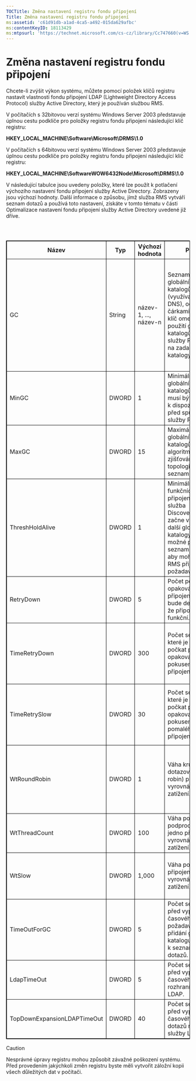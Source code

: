 ```yaml
---
TOCTitle: Změna nastavení registru fondu připojení
Title: Změna nastavení registru fondu připojení
ms:assetid: 'c61d91db-a1ad-4ca5-a492-015da629afbc'
ms:contentKeyID: 18113429
ms:mtpsurl: 'https://technet.microsoft.com/cs-cz/library/Cc747660(v=WS.10)'
---
```


Změna nastavení registru fondu připojení
========================================

Chcete-li zvýšit výkon systému, můžete pomocí položek klíčů registru nastavit vlastnosti fondu připojení LDAP (Lightweight Directory Access Protocol) služby Active Directory, který je používán službou RMS.

V počítačích s 32bitovou verzí systému Windows Server 2003 představuje úplnou cestu podklíče pro položky registru fondu připojení následující klíč registru:

**HKEY\_LOCAL\_MACHINE\\Software\\Microsoft\\DRMS\\1.0**

V počítačích s 64bitovou verzí systému Windows Server 2003 představuje úplnou cestu podklíče pro položky registru fondu připojení následující klíč registru:

**HKEY\_LOCAL\_MACHINE\\SoftwareWOW6432Node\\Microsoft\\DRMS\\1.0**

V následující tabulce jsou uvedeny položky, které lze použít k potlačení výchozího nastavení fondu připojení služby Active Directory. Zobrazeny jsou výchozí hodnoty. Další informace o způsobu, jímž služba RMS vytváří seznam dotazů a používá toto nastavení, získáte v tomto tématu v části Optimalizace nastavení fondu připojení služby Active Directory uvedené již dříve.

###  

 
<table style="border:1px solid black;">
<colgroup>
<col width="20%" />
<col width="20%" />
<col width="20%" />
<col width="20%" />
<col width="20%" />
</colgroup>
<thead>
<tr class="header">
<th style="border:1px solid black;" >Název</th>
<th style="border:1px solid black;" >Typ</th>
<th style="border:1px solid black;" >Výchozí hodnota</th>
<th style="border:1px solid black;" >Popis</th>
<th style="border:1px solid black;" >Poznámky</th>
</tr>
</thead>
<tbody>
<tr class="odd">
<td style="border:1px solid black;">GC</td>
<td style="border:1px solid black;">String</td>
<td style="border:1px solid black;">název-1, ..., název-n</td>
<td style="border:1px solid black;">Seznam globálních katalogů (využívající názvy DNS), oddělený čárkami. Tento klíč omezuje použití globálních katalogů v rámci služby RMS pouze na zadané katalogy.</td>
<td style="border:1px solid black;">Pokud nechcete, aby služba RMS vytvořila seznam dotazů, zadejte pomocí tohoto nastavení globální katalogy, které mají být použity.</td>
</tr>
<tr class="even">
<td style="border:1px solid black;">MinGC</td>
<td style="border:1px solid black;">DWORD</td>
<td style="border:1px solid black;">1</td>
<td style="border:1px solid black;">Minimální počet globálních katalogů, které musí být k dispozici ještě před spuštěním služby RMS.</td>
<td style="border:1px solid black;"></td>
</tr>
<tr class="odd">
<td style="border:1px solid black;">MaxGC</td>
<td style="border:1px solid black;">DWORD</td>
<td style="border:1px solid black;">15</td>
<td style="border:1px solid black;">Maximální počet globálních katalogů, které algoritmus pro zjišťování topologie přidá do seznamu dotazů.</td>
<td style="border:1px solid black;"></td>
</tr>
<tr class="even">
<td style="border:1px solid black;">ThreshHoldAlive</td>
<td style="border:1px solid black;">DWORD</td>
<td style="border:1px solid black;">1</td>
<td style="border:1px solid black;">Minimální počet funkčních připojení, než služba DiscoveryServices začne vyhledávat další globální katalogy, které je možné přidat do seznamu dotazů, aby mohla služba RMS přijímat požadavky.</td>
<td style="border:1px solid black;"></td>
</tr>
<tr class="odd">
<td style="border:1px solid black;">RetryDown</td>
<td style="border:1px solid black;">DWORD</td>
<td style="border:1px solid black;">5</td>
<td style="border:1px solid black;">Počet pokusů o opakování připojení, než bude deklarováno, že připojení není funkční.</td>
<td style="border:1px solid black;"></td>
</tr>
<tr class="even">
<td style="border:1px solid black;">TimeRetryDown</td>
<td style="border:1px solid black;">DWORD</td>
<td style="border:1px solid black;">300</td>
<td style="border:1px solid black;">Počet sekund, po které je třeba počkat před opakovaným pokusem o připojení.</td>
<td style="border:1px solid black;">Toto výchozí nastavení by nemělo být nutné měnit, s výjimkou neobvyklých okolností.</td>
</tr>
<tr class="odd">
<td style="border:1px solid black;">TimeRetrySlow</td>
<td style="border:1px solid black;">DWORD</td>
<td style="border:1px solid black;">30</td>
<td style="border:1px solid black;">Počet sekund, po které je třeba počkat před opakovaným pokusem u pomalého připojení.</td>
<td style="border:1px solid black;">Toto výchozí nastavení by nemělo být nutné měnit, s výjimkou neobvyklých okolností.</td>
</tr>
<tr class="even">
<td style="border:1px solid black;">WtRoundRobin</td>
<td style="border:1px solid black;">DWORD</td>
<td style="border:1px solid black;">1</td>
<td style="border:1px solid black;">Váha kruhového dotazování (round robin) při vyrovnávání zatížení.</td>
<td style="border:1px solid black;">Relativní důležitost kruhového dotazování v rámci vyrovnávání zatížení. Hodnota 1 je nejnižší.</td>
</tr>
<tr class="odd">
<td style="border:1px solid black;">WtThreadCount</td>
<td style="border:1px solid black;">DWORD</td>
<td style="border:1px solid black;">100</td>
<td style="border:1px solid black;">Váha počtu podprocesů na jedno připojení při vyrovnávání zatížení.</td>
<td style="border:1px solid black;">Relativní důležitost nízkého počtu podprocesů.</td>
</tr>
<tr class="even">
<td style="border:1px solid black;">WtSlow</td>
<td style="border:1px solid black;">DWORD</td>
<td style="border:1px solid black;">1,000</td>
<td style="border:1px solid black;">Váha pomalého připojení při vyrovnávání zatížení.</td>
<td style="border:1px solid black;">Relativní důležitost toho, že připojení není pomalé.</td>
</tr>
<tr class="odd">
<td style="border:1px solid black;">TimeOutForGC</td>
<td style="border:1px solid black;">DWORD</td>
<td style="border:1px solid black;">5</td>
<td style="border:1px solid black;">Počet sekund před vypršením časového limitu požadavku na přidání globálního katalogu k seznamu dotazů.</td>
<td style="border:1px solid black;"></td>
</tr>
<tr class="even">
<td style="border:1px solid black;">LdapTimeOut</td>
<td style="border:1px solid black;">DWORD</td>
<td style="border:1px solid black;">5</td>
<td style="border:1px solid black;">Počet sekund před vypršením časového limitu rozhraní API LDAP.</td>
<td style="border:1px solid black;"></td>
</tr>
<tr class="odd">
<td style="border:1px solid black;">TopDownExpansionLDAPTimeOut</td>
<td style="border:1px solid black;">DWORD</td>
<td style="border:1px solid black;">40</td>
<td style="border:1px solid black;">Počet sekund před vypršením časového limitu dotazů rozšíření služby LDAP.</td>
<td style="border:1px solid black;"></td>
</tr>
</tbody>
</table>
  
> [!CAUTION]
> Nesprávné úpravy registru mohou způsobit závažné poškození systému. Před provedením jakýchkoli změn registru byste měli vytvořit záložní kopii všech důležitých dat v počítači. 
